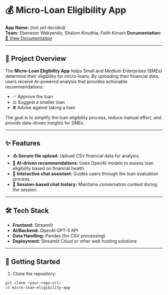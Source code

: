 # 💰 Micro-Loan Eligibility App

**App Name:** _(not yet decided)_  
**Team:** Ebenezer Wakyendo, Shalom Kinuthia, Faith Kimani 
**Documentation:** [📘 View Documentation](https://faithkimani.github.io/Micro-loan-app/)


---

## 📄 Project Overview

The **Micro-Loan Eligibility App** helps Small and Medium Enterprises (SMEs) determine their eligibility for micro-loans. By uploading their financial data, users receive AI-powered analysis that provides actionable recommendations:

- ✅ Approve the loan  
- ⚖️ Suggest a smaller loan  
- ❌ Advise against taking a loan  

The goal is to simplify the loan eligibility process, reduce manual effort, and provide data-driven insights for SMEs.

---

## ✨ Features

- 📤 **Secure file upload:** Upload CSV financial data for analysis.  
- 🤖 **AI-driven recommendations:** Uses OpenAI models to assess loan eligibility based on financial health.  
- 💬 **Interactive chat assistant:** Guides users through the loan evaluation process.  
- 📝 **Session-based chat history:** Maintains conversation context during the session.

---

## 🛠️ Tech Stack

- **Frontend:** Streamlit  
- **AI/Backend:** OpenAI GPT-5 API  
- **Data Handling:** Pandas (for CSV processing)  
- **Deployment:** Streamlit Cloud or other web hosting solutions  

---

## 🚀 Getting Started

1. Clone the repository:

```bash
git clone <your-repo-url>
cd micro-loan-eligibility-app
